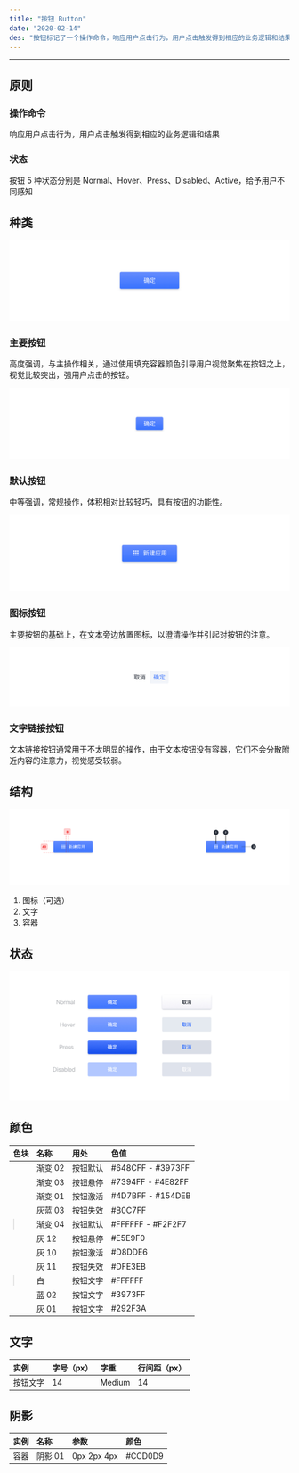 ```yaml
---
title: "按钮 Button"
date: "2020-02-14"
des: "按钮标记了一个操作命令，响应用户点击行为，用户点击触发得到相应的业务逻辑和结果，在用户界面中是一个非常重要的操作功能。"
---
```


---

## 原则

### 操作命令

响应用户点击行为，用户点击触发得到相应的业务逻辑和结果

### 状态

按钮 5 种状态分别是 Normal、Hover、Press、Disabled、Active，给予用户不同感知

## 种类

![button-1](./button-1.jpg)

### 主要按钮

高度强调，与主操作相关，通过使用填充容器颜色引导用户视觉聚焦在按钮之上，视觉比较突出，强用户点击的按钮。

![button-2](./button-2.jpg)

### 默认按钮

中等强调，常规操作，体积相对比较轻巧，具有按钮的功能性。

![button-3](./button-3.jpg)

### 图标按钮

主要按钮的基础上，在文本旁边放置图标，以澄清操作并引起对按钮的注意。

![button-4](./button-4.jpg)

### 文字链接按钮

文本链接按钮通常用于不太明显的操作，由于文本按钮没有容器，它们不会分散附近内容的注意力，视觉感受较弱。

## 结构

![button-5](./button-5.jpg)

1. 图标（可选）
2. 文字
3. 容器

## 状态

![button-6](./button-6.jpg)

## 颜色

| 色块                                                                                                                                         | 名称    | 用处     | 色值              |
| :------------------------------------------------------------------------------------------------------------------------------------------- | :------ | :------- | :---------------- |
| <span class="colorBlock" style="background: linear-gradient(180deg, #648CFF 0%, #3973FF 100%);"></span>                                      | 渐变 02 | 按钮默认 | #648CFF - #3973FF |
| <span class="colorBlock" style="background: linear-gradient(180deg, #7394FF 0%, #4E82FF 100%);"></span>                                      | 渐变 03 | 按钮悬停 | #7394FF - #4E82FF |
| <span class="colorBlock" style="background: linear-gradient(180deg, #4D7BFF 0%, #154DEB 100%);"></span>                                      | 渐变 01 | 按钮激活 | #4D7BFF - #154DEB |
| <span class="colorBlock" style="background: #B0C7FF;"></span>                                                                                | 灰蓝 03 | 按钮失效 | #B0C7FF           |
| <span class="colorBlock" style="background: linear-gradient(180deg, #FFFFFF 0%, #F2F2F7 100%);border: 1px solid rgba(0, 0, 0, 0.1);"></span> | 渐变 04 | 按钮默认 | #FFFFFF - #F2F2F7 |
| <span class="colorBlock" style="background: #E5E9F0;"></span>                                                                                | 灰 12   | 按钮悬停 | #E5E9F0           |
| <span class="colorBlock" style="background: #D8DDE6;"></span>                                                                                | 灰 10   | 按钮激活 | #D8DDE6           |
| <span class="colorBlock" style="background: #DFE3EB;"></span>                                                                                | 灰 11   | 按钮失效 | #DFE3EB           |
| <span class="colorBlock" style="background: #ffffff;border: 1px solid rgba(0, 0, 0, 0.1);"></span>                                           | 白      | 按钮文字 | #FFFFFF           |
| <span class="colorBlock" style="background: #3973FF;"></span>                                                                                | 蓝 02   | 按钮文字 | #3973FF           |
| <span class="colorBlock" style="background: #292F3A;"></span>                                                                                | 灰 01   | 按钮文字 | #292F3A           |

## 文字

| 实例     | 字号（px） | 字重   | 行间距（px） |
| :------- | :--------- | :----- | :----------- |
| 按钮文字 | 14         | Medium | 14           |

## 阴影

| 实例 | 名称    | 参数        | 颜色    |
| :--- | :------ | :---------- | :------ |
| 容器 | 阴影 01 | 0px 2px 4px | #CCD0D9 |
